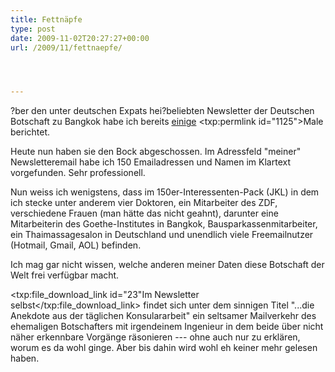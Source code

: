 ```yaml
---
title: Fettnäpfe
type: post
date: 2009-11-02T20:27:27+00:00
url: /2009/11/fettnaepfe/




---
```

?ber den unter deutschen Expats hei?beliebten Newsletter der Deutschen Botschaft zu Bangkok habe ich bereits</a> <a href="1163">einige</a> <txp:permlink id="1125">Male berichtet.

Heute nun haben sie den Bock abgeschossen. Im Adressfeld "meiner" Newsletteremail habe ich 150 Emailadressen und Namen im Klartext vorgefunden. Sehr professionell.

Nun weiss ich wenigstens, dass im 150er-Interessenten-Pack (<span class="caps">JKL</span>) in dem ich stecke unter anderem vier Doktoren, ein Mitarbeiter des <span class="caps">ZDF</span>, verschiedene Frauen (man hätte das nicht geahnt), darunter eine Mitarbeiterin des Goethe-Institutes in Bangkok, Bausparkassenmitarbeiter, ein Thaimassagesalon in Deutschland und unendlich viele Freemailnutzer (Hotmail, Gmail, <span class="caps">AOL</span>) befinden.

Ich mag gar nicht wissen, welche anderen meiner Daten diese Botschaft der Welt frei verfügbar macht.

<txp:file\_download\_link id="23"Im Newsletter selbst</txp:file\_download\_link> findet sich unter dem sinnigen Titel "...die Anekdote aus der täglichen Konsulararbeit" ein seltsamer Mailverkehr des ehemaligen Botschafters mit irgendeinem Ingenieur in dem beide über nicht näher erkennbare Vorgänge räsonieren --- ohne auch nur zu erklären, worum es da wohl ginge. Aber bis dahin wird wohl eh keiner mehr gelesen haben.
